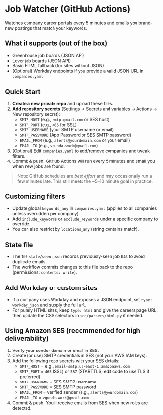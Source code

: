 # Job Watcher (GitHub Actions)

Watches company career portals every 5 minutes and emails you brand-new postings that match your keywords.

## What it supports (out of the box)
- Greenhouse job boards (JSON API)
- Lever job boards (JSON API)
- Basic HTML fallback (for sites without JSON)
- (Optional) Workday endpoints if you provide a valid JSON URL in `companies.yaml`

## Quick Start
1. **Create a new private repo** and upload these files.
2. **Add repository secrets** (Settings → Secrets and variables → Actions → New repository secret):
   - `SMTP_HOST` (e.g., `smtp.gmail.com` or SES host)
   - `SMTP_PORT` (e.g., `465` for SSL)
   - `SMTP_USERNAME` (your SMTP username or email)
   - `SMTP_PASSWORD` (App Password or SES SMTP password)
   - `EMAIL_FROM` (e.g., `alerts@yourdomain.com` or your email)
   - `EMAIL_TO` (e.g., `vgunda.work@gmail.com`)
3. (Optional) Edit `companies.yaml` to add/remove companies and tweak filters.
4. Commit & push. GitHub Actions will run every 5 minutes and email you when new jobs are found.

> Note: GitHub schedules are *best effort* and may occasionally run a few minutes late. This still meets the ~5–10 minute goal in practice.

## Customizing filters
- Update global `keywords_any` in `companies.yaml` (applies to all companies unless overridden per company).
- Add `include_keywords` or `exclude_keywords` under a specific company to override.
- You can also restrict by `locations_any` (string contains match).

## State file
- The file `state/seen.json` records previously-seen job IDs to avoid duplicate emails.
- The workflow commits changes to this file back to the repo (permissions: `contents: write`).

## Add Workday or custom sites
- If a company uses Workday and exposes a JSON endpoint, set `type: workday_json` and supply the full `url`.
- For purely HTML sites, keep `type: html` and give the careers page URL, then update the CSS selectors in `src/parsers/html.py` if needed.



## Using Amazon SES (recommended for high deliverability)
1. Verify your sender domain or email in SES.
2. Create (or use) SMTP credentials in SES (not your AWS IAM keys).
3. Add the following repo secrets with your SES details:
   - `SMTP_HOST` = e.g., `email-smtp.us-east-1.amazonaws.com`
   - `SMTP_PORT` = `465` (SSL) or `587` (STARTTLS; edit code to use TLS if preferred)
   - `SMTP_USERNAME` = SES SMTP username
   - `SMTP_PASSWORD` = SES SMTP password
   - `EMAIL_FROM` = verified sender (e.g., `alerts@yourdomain.com`)
   - `EMAIL_TO` = `vgunda.work@gmail.com`
4. Commit & push. You’ll receive emails from SES when new roles are detected.
